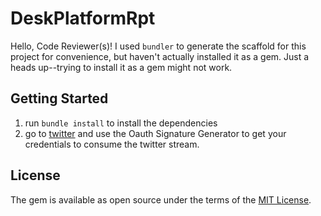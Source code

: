 # DeskPlatformRpt

Hello, Code Reviewer(s)! I used `bundler` to generate the scaffold for this project for convenience, but haven't actually installed it as a gem. Just a heads up--trying to install it as a gem might not work.

## Getting Started
1. run `bundle install` to install the dependencies
2. go to [twitter](https://dev.twitter.com/streaming/reference/get/statuses/sample) and use the Oauth Signature Generator to get your credentials to consume the twitter stream.

## License

The gem is available as open source under the terms of the [MIT License](http://opensource.org/licenses/MIT).

